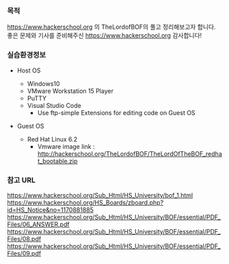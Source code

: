 ### 목적
https://www.hackerschool.org 의 TheLordofBOF의 풀고 정리해보고자 합니다.  
좋은 문제와 기사를 준비해주신 https://www.hackerschool.org 감사합니다!

### 실습환경정보
- Host OS
  - Windows10
  - VMware Workstation 15 Player
  - PuTTY
  - Visual Studio Code
    - Use ftp-simple Extensions for editing code on Guest OS
  
- Guest OS
  - Red Hat Linux 6.2
    - Vmware image link : http://hackerschool.org/TheLordofBOF/TheLordOfTheBOF_redhat_bootable.zip




### 참고 URL
https://www.hackerschool.org/Sub_Html/HS_University/bof_1.html  
https://www.hackerschool.org/HS_Boards/zboard.php?id=HS_Notice&no=1170881885  
https://www.hackerschool.org/Sub_Html/HS_University/BOF/essential/PDF_Files/06_ANSWER.pdf  
https://www.hackerschool.org/Sub_Html/HS_University/BOF/essential/PDF_Files/08.pdf  
https://www.hackerschool.org/Sub_Html/HS_University/BOF/essential/PDF_Files/09.pdf  

